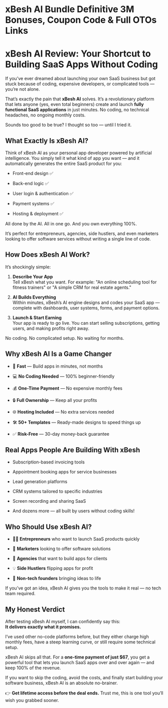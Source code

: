 # xBesh AI Bundle Definitive 3M Bonuses, Coupon Code & Full OTOs Links
<h1 class="" data-start="150" data-end="219">xBesh AI Review: Your Shortcut to Building SaaS Apps Without Coding</h1>
<p class="" data-start="221" data-end="378">If you’ve ever dreamed about launching your own SaaS business but got stuck because of coding, expensive developers, or complicated tools — you’re not alone.</p>
<p class="" data-start="380" data-end="639">That’s exactly the pain that <strong data-start="409" data-end="421">xBesh AI</strong> solves. It’s a revolutionary platform that lets anyone (yes, even total beginners) create and launch <strong data-start="523" data-end="561">fully functional SaaS applications</strong> in just minutes. No coding, no technical headaches, no ongoing monthly costs.</p>
<p class="" data-start="641" data-end="705">Sounds too good to be true? I thought so too — until I tried it.</p>

<h2 class="" data-start="707" data-end="735">What Exactly Is xBesh AI?</h2>
<p class="" data-start="737" data-end="932">Think of xBesh AI as your personal app developer powered by artificial intelligence. You simply tell it what kind of app you want — and it automatically generates the entire SaaS product for you:</p>

<ul data-start="934" data-end="1060">
 	<li class="" data-start="934" data-end="956">
<p class="" data-start="936" data-end="956">Front-end design ✅</p>
</li>
 	<li class="" data-start="957" data-end="977">
<p class="" data-start="959" data-end="977">Back-end logic ✅</p>
</li>
 	<li class="" data-start="978" data-end="1011">
<p class="" data-start="980" data-end="1011">User login &amp; authentication ✅</p>
</li>
 	<li class="" data-start="1012" data-end="1033">
<p class="" data-start="1014" data-end="1033">Payment systems ✅</p>
</li>
 	<li class="" data-start="1034" data-end="1060">
<p class="" data-start="1036" data-end="1060">Hosting &amp; deployment ✅</p>
</li>
</ul>
<p class="" data-start="1062" data-end="1125">All done by the AI. All in one go. And you own everything 100%.</p>
<p class="" data-start="1127" data-end="1276">It’s perfect for entrepreneurs, agencies, side hustlers, and even marketers looking to offer software services without writing a single line of code.</p>

<h2 class="" data-start="1278" data-end="1304">How Does xBesh AI Work?</h2>
<p class="" data-start="1306" data-end="1329">It’s shockingly simple:</p>

<ol data-start="1331" data-end="1800">
 	<li class="" data-start="1331" data-end="1487">
<p class="" data-start="1334" data-end="1487"><strong data-start="1334" data-end="1355">Describe Your App</strong><br data-start="1355" data-end="1358" />Tell xBesh what you want. For example: "An online scheduling tool for fitness trainers" or "A simple CRM for real estate agents."</p>
</li>
 	<li class="" data-start="1489" data-end="1654">
<p class="" data-start="1492" data-end="1654"><strong data-start="1492" data-end="1516">AI Builds Everything</strong><br data-start="1516" data-end="1519" />Within minutes, xBesh’s AI engine designs and codes your SaaS app — complete with dashboards, user systems, forms, and payment options.</p>
</li>
 	<li class="" data-start="1656" data-end="1800">
<p class="" data-start="1659" data-end="1800"><strong data-start="1659" data-end="1685">Launch &amp; Start Earning</strong><br data-start="1685" data-end="1688" />Your app is ready to go live. You can start selling subscriptions, getting users, and making profits right away.</p>
</li>
</ol>
<p class="" data-start="1802" data-end="1857">No coding. No complicated setup. No waiting for months.</p>

<h2 class="" data-start="1859" data-end="1892">Why xBesh AI Is a Game Changer</h2>
<ul data-start="1894" data-end="2275">
 	<li class="" data-start="1894" data-end="1945">
<p class="" data-start="1896" data-end="1945">🚀 <strong data-start="1899" data-end="1907">Fast</strong> — Build apps in minutes, not months</p>
</li>
 	<li class="" data-start="1946" data-end="1998">
<p class="" data-start="1948" data-end="1998">💻 <strong data-start="1951" data-end="1971">No Coding Needed</strong> — 100% beginner-friendly</p>
</li>
 	<li class="" data-start="1999" data-end="2054">
<p class="" data-start="2001" data-end="2054">💰 <strong data-start="2004" data-end="2024">One-Time Payment</strong> — No expensive monthly fees</p>
</li>
 	<li class="" data-start="2055" data-end="2104">
<p class="" data-start="2057" data-end="2104">🔒 <strong data-start="2060" data-end="2078">Full Ownership</strong> — Keep all your profits</p>
</li>
 	<li class="" data-start="2105" data-end="2159">
<p class="" data-start="2107" data-end="2159">🌐 <strong data-start="2110" data-end="2130">Hosting Included</strong> — No extra services needed</p>
</li>
 	<li class="" data-start="2160" data-end="2225">
<p class="" data-start="2162" data-end="2225">🛠️ <strong data-start="2166" data-end="2183">50+ Templates</strong> — Ready-made designs to speed things up</p>
</li>
 	<li class="" data-start="2226" data-end="2275">
<p class="" data-start="2228" data-end="2275">✅ <strong data-start="2230" data-end="2243">Risk-Free</strong> — 30-day money-back guarantee</p>
</li>
</ul>
<h2 class="" data-start="2277" data-end="2320">Real Apps People Are Building With xBesh</h2>
<ul data-start="2322" data-end="2590">
 	<li class="" data-start="2322" data-end="2360">
<p class="" data-start="2324" data-end="2360">Subscription-based invoicing tools</p>
</li>
 	<li class="" data-start="2361" data-end="2412">
<p class="" data-start="2363" data-end="2412">Appointment booking apps for service businesses</p>
</li>
 	<li class="" data-start="2413" data-end="2442">
<p class="" data-start="2415" data-end="2442">Lead generation platforms</p>
</li>
 	<li class="" data-start="2443" data-end="2490">
<p class="" data-start="2445" data-end="2490">CRM systems tailored to specific industries</p>
</li>
 	<li class="" data-start="2491" data-end="2528">
<p class="" data-start="2493" data-end="2528">Screen recording and sharing SaaS</p>
</li>
 	<li class="" data-start="2529" data-end="2590">
<p class="" data-start="2531" data-end="2590">And dozens more — all built by users without coding skills!</p>
</li>
</ul>
<h2 class="" data-start="2592" data-end="2619">Who Should Use xBesh AI?</h2>
<ul data-start="2621" data-end="2904">
 	<li class="" data-start="2621" data-end="2689">
<p class="" data-start="2623" data-end="2689">🧑‍💼 <strong data-start="2629" data-end="2646">Entrepreneurs</strong> who want to launch SaaS products quickly</p>
</li>
 	<li class="" data-start="2690" data-end="2746">
<p class="" data-start="2692" data-end="2746">🎯 <strong data-start="2695" data-end="2708">Marketers</strong> looking to offer software solutions</p>
</li>
 	<li class="" data-start="2747" data-end="2802">
<p class="" data-start="2749" data-end="2802">🏢 <strong data-start="2752" data-end="2764">Agencies</strong> that want to build apps for clients</p>
</li>
 	<li class="" data-start="2803" data-end="2852">
<p class="" data-start="2805" data-end="2852">💡 <strong data-start="2808" data-end="2825">Side Hustlers</strong> flipping apps for profit</p>
</li>
 	<li class="" data-start="2853" data-end="2904">
<p class="" data-start="2855" data-end="2904">🚀 <strong data-start="2858" data-end="2879">Non-tech founders</strong> bringing ideas to life</p>
</li>
</ul>
<p class="" data-start="2906" data-end="2998">If you’ve got an idea, xBesh AI gives you the tools to make it real — no tech team required.</p>

<h2 class="" data-start="3000" data-end="3020">My Honest Verdict</h2>
<p class="" data-start="3022" data-end="3124">After testing xBesh AI myself, I can confidently say this:<br data-start="3080" data-end="3083" /><strong data-start="3083" data-end="3124">It delivers exactly what it promises.</strong></p>
<p class="" data-start="3126" data-end="3277">I’ve used other no-code platforms before, but they either charge high monthly fees, have a steep learning curve, or still require some technical setup.</p>
<p class="" data-start="3279" data-end="3450">xBesh AI skips all that. For a <strong data-start="3310" data-end="3342">one-time payment of just $67</strong>, you get a powerful tool that lets you launch SaaS apps over and over again — and keep 100% of the revenue.</p>
<p class="" data-start="3452" data-end="3587">If you want to skip the coding, avoid the costs, and finally start building your software business, xBesh AI is an absolute no-brainer.</p>
<p class="" data-start="3589" data-end="3696">👉 <strong data-start="3592" data-end="3637">Get lifetime access before the deal ends.</strong> Trust me, this is one tool you’ll wish you grabbed sooner.</p>
